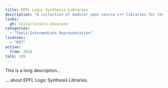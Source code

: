 ```yaml
---
title: EPFL Logic Synthesis Libraries
description: "A collection of modular open source C++ libraries for the development of logic synthesis applications"
links:
  gh: lsils/lstools-showcase
categories:
  - "Tools:Intermediate Representation"
licenses:
  - "MIT"
active:
  from: 2018
talk: 189
---
```


This is a long description...
<!--more-->
... about EPFL Logic Synthesis Libraries.
